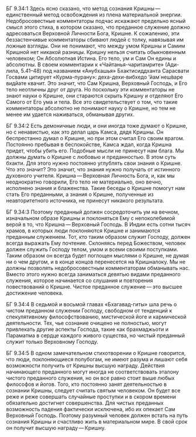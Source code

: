 БГ 9.34:1	Здесь ясно сказано, что метод сознания Кришны — единственный метод освобождения из плена материальной энергии. Недобросовестные комментаторы подчас искажают предельно ясный смысл этого стиха, в котором сказано, что преданное служение должно адресоваться Верховной Личности Бога, Кришне. К сожалению, эти беззастенчивые комментаторы сбивают людей с толку, навязывая им ложные взгляды. Они не понимают, что между умом Кришны и Самим Кришной нет никакой разницы. Кришну нельзя считать обыкновенным человеком; Он Абсолютная Истина. Его тело, ум и Сам Он едины и абсолютны. В своем комментарии к «Чайтанья-чаритамрите» (Ади-лила, 5.41–48) под названием «Анубхашья» Бхактисиддханта Сарасвати Госвами цитирует «Курма-пурану»: деха-дехи-вибхедо ’йам̇ неш́варе видйате квачит. Это значит, что Сам Кришна, Верховный Господь, и Его тело неотличны друг от друга. Но поскольку эти комментаторы не знают науки о Кришне, они стараются скрыть Кришну и отделяют Его Самого от Его ума и тела. Все это свидетельствует о том, что такие комментаторы абсолютно не понимают науку о Кришне, но тем не менее им удается наживаться, обманывая других.

БГ 9.34:2	Есть демоничные люди, и они иногда тоже думают о Кришне, но с ненавистью, как это делал царь Камса, дядя Кришны. Он беспрестанно думал о Кришне, но при этом считал Его своим врагом. Постоянно пребывая в беспокойстве, Камса ждал, когда Кришна придет, чтобы убить его. Подобные мысли не принесут нам блага. Мы должны думать о Кришне с любовью и преданностью. В этом суть бхакти. Для этого нужно постоянно углублять свои знания о Кришне. Что это значит? Это значит, что знания нужно получать от истинного духовного учителя. Кришна — Верховная Личность Бога, и, как мы неоднократно говорили, Его тело не материально, оно вечно, исполнено знания и блаженства. Такие беседы о Кришне помогут нам стать Его преданными, а знания о Кришне, полученные из неавторитетного источника, не принесут никакого результата.

БГ 9.34:3	Поэтому преданный должен сосредоточить ум на вечном, изначальном образе Кришны и поклоняться Ему с непоколебимой верой в то, что Кришна — Верховный Господь. В Индии есть сотни тысяч храмов, в которых люди поклоняются Кришне и занимаются преданным служением. Тот, кто таким образом служит Господу, должен всегда выражать Ему почтение. Склоняясь перед Божеством, человек должен служить Господу телом, умом и всеми своими поступками. Таким образом он всегда будет поглощен мыслями о Кришне, не думая ни о чем другом, и в конце концов перенесется на Кришналоку. Мы не должны позволять недобросовестным комментаторам обманывать нас. Вместо этого нужно всегда заниматься девятью видами преданного служения, которое начинается со слушания и повторения повествований о Кришне. Чистое преданное служение — это высшее достижение человека.

БГ 9.34:4	В седьмой и восьмой главах «Бхагавад-гиты» шла речь о чистом преданном служении Господу, свободном от тенденций к спекулятивному философствованию, мистической йоге и кармической деятельности. Тех, чье сознание очищено не полностью, могут привлекать другие аспекты Господа, такие как брахмаджьоти и Параматма в сердце каждого живого существа, но чистый преданный служит только Верховному Господу.

БГ 9.34:5	В одном замечательном стихотворении о Кришне говорится, что люди, поклоняющиеся полубогам, не имеют разума и лишают себя возможности получить от Кришны высшую награду. Действия начинающего преданного могут иногда не соответствовать эталону чистого преданного служения, но он все равно стоит выше любых философов и йогов. Того, кто постоянно занят деятельностью в сознании Кришны, следует считать святым человеком. Он будет все реже и реже совершать случайные проступки и в скором времени обязательно достигнет совершенства. Для чистых преданных возможность падения фактически исключена, ибо их опекает Сам Верховный Господь. Поэтому разумный человек должен встать на путь сознания Кришны и счастливо жить в материальном мире. В свой срок он получит высшую награду — Кришну.